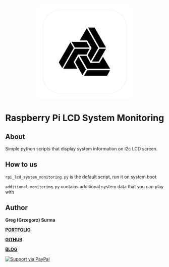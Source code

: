 <h3 align="center">
  <img src="assets/rpi_lcd_system_monitoring_icon_web.png" width="300">
</h3>

# Raspberry Pi LCD System Monitoring

## About
Simple python scripts that display system information on i2c LCD screen.

## How to us
`rpi_lcd_system_monitoring.py` is the default script, run it on system boot

`additional_monitoring.py` contains additional system data that you can play with

## Author

**Greg (Grzegorz) Surma**

[**PORTFOLIO**](https://gsurma.github.io)

[**GITHUB**](https://github.com/gsurma)

[**BLOG**](https://medium.com/@gsurma)

<a href="https://www.paypal.com/paypalme2/grzegorzsurma115">
  <img alt="Support via PayPal" src="https://cdn.rawgit.com/twolfson/paypal-github-button/1.0.0/dist/button.svg"/>
</a>

